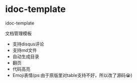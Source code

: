 # idoc-template

idoc-template

文档管理模板


- 支持disqus评论
- 支持md文件
- 自动生成目录
- 翻页
- 代码高亮
- Emoji表情(ps:由于原版里对table支持不好，所以改了源码<span>:sob:</span>)





